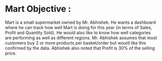 # Mart Objective :

Mart is a small supermarket owned by Mr. Abhishek. He wants a dashboard where he
can track how well Mart is doing for this year (in terms of Sales, Profit and Quantity
Sold).
He would also like to know how well categories are performing as well as different regions.
Mr. Abhishek assumes that most customers buy 2 or more products per basket/order but would
like this confirmed by the data.
Abhishek also noted that Profit is 30% of the selling price.

